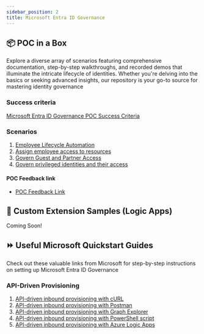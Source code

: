 ```yaml
---
sidebar_position: 2
title: Microsoft Entra ID Governance
---
```


## 📦 POC in a Box

Explore a diverse array of scenarios featuring comprehensive documentation, step-by-step walkthroughs, and recorded demos that illuminate the intricate lifecycle of identities. Whether you're delving into the basics or seeking advanced insights, our repository is your go-to source for mastering identity governance

### Success criteria

[Microsoft Entra ID Governance POC Success Criteria](./POC-success-criteria.md)

### Scenarios

1. [Employee Lifecycle Automation](./EmployeeLifecycle.md)
2. [Assign employee access to resources](./AssignEmployeeAccess.md)
3. [Govern Guest and Partner Access](./GovernGuestsPartnerAccess.md)
4. [Govern privileged identities and their access](./GovernprivilegedIdentities.md)


#### POC Feedback link

- [POC Feedback Link](https://aka.ms/IGAPOCSurvey)

## 🤖 Custom Extension Samples (Logic Apps)

Coming Soon!

## ⏩ Useful Microsoft Quickstart Guides

Check out these valuable links from Microsoft for step-by-step instructions on setting up Microsoft Entra ID Governance

### API-Driven Provisioning

1. [API-driven inbound provisioning with cURL](https://learn.microsoft.com/en-us/entra/identity/app-provisioning/inbound-provisioning-api-curl-tutorial)
2. [API-driven inbound provisioning with Postman](https://learn.microsoft.com/en-us/entra/identity/app-provisioning/inbound-provisioning-api-postman)
3. [API-driven inbound provisioning with Graph Explorer](https://learn.microsoft.com/en-us/entra/identity/app-provisioning/inbound-provisioning-api-graph-explorer)
4. [API-driven inbound provisioning with PowerShell script](https://learn.microsoft.com/en-us/entra/identity/app-provisioning/inbound-provisioning-api-powershell)
5. [API-driven inbound provisioning with Azure Logic Apps](https://learn.microsoft.com/en-us/entra/identity/app-provisioning/inbound-provisioning-api-logic-apps)
 